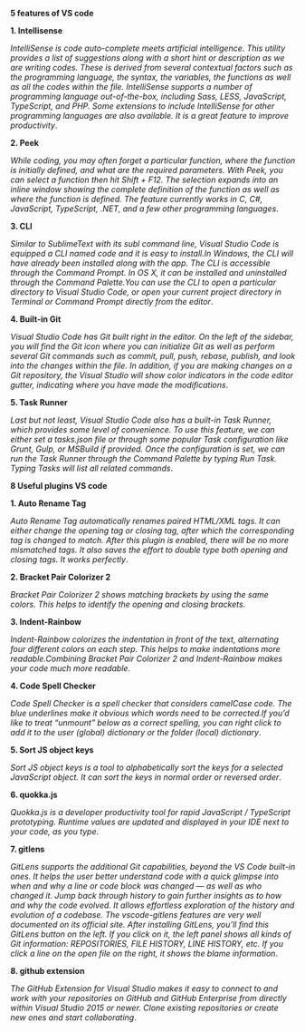 **5 features of VS code**

**1. Intellisense**

_IntelliSense is code auto-complete meets artificial intelligence. This utility provides a list of suggestions along with a short hint or description as we are writing codes. These is derived from several contextual factors such as the programming language, the syntax, the variables, the functions as well as all the codes within the file. IntelliSense supports a number of programming language out-of-the-box, including Sass, LESS, JavaScript, TypeScript, and PHP. Some extensions to include IntelliSense for other programming languages are also available. It is a great feature to improve productivity_.

**2. Peek**

_While coding, you may often forget a particular function, where the function is initially defined, and what are the required parameters. With Peek, you can select a function then hit Shift + F12. The selection expands into an inline window showing the complete definition of the function as well as where the function is defined. The feature currently works in C, C#, JavaScript, TypeScript, .NET, and a few other programming languages_.

**3. CLI**

_Similar to SublimeText with its subl command line, Visual Studio Code is equipped a CLI named code and it is easy to install.In Windows, the CLI will have already been installed along with the app. The CLI is accessible through the Command Prompt. In OS X, it can be installed and uninstalled through the Command Palette.You can use the CLI to open a particular directory to Visual Studio Code, or open your current project directory in Terminal or Command Prompt directly from the editor_.

**4. Built-in Git**

_Visual Studio Code has Git built right in the editor. On the left of the sidebar, you will find the Git icon where you can initialize Git as well as perform several Git commands such as commit, pull, push, rebase, publish, and look into the changes within the file. In addition, if you are making changes on a Git repository, the Visual Studio will show color indicators in the code editor gutter, indicating where you have made the modifications_.

**5. Task Runner**

_Last but not least, Visual Studio Code also has a built-in Task Runner, which provides some level of convenience. To use this feature, we can either set a tasks.json file or through some popular Task configuration like Grunt, Gulp, or MSBuild if provided. Once the configuration is set, we can run the Task Runner through the Command Palette by typing Run Task. Typing Tasks will list all related commands_.

**8 Useful plugins VS code**

**1. Auto Rename Tag**

_Auto Rename Tag automatically renames paired HTML/XML tags. It can either change the opening tag or closing tag, after which the corresponding tag is changed to match. After this plugin is enabled, there will be no more mismatched tags. It also saves the effort to double type both opening and closing tags. It works perfectly_.

**2. Bracket Pair Colorizer 2**

_Bracket Pair Colorizer 2 shows matching brackets by using the same colors. This helps to identify the opening and closing brackets_.

**3. Indent-Rainbow**

_Indent-Rainbow colorizes the indentation in front of the text, alternating four different colors on each step. This helps to make indentations more readable.Combining Bracket Pair Colorizer 2 and Indent-Rainbow makes your code much more readable_.

**4. Code Spell Checker**

_Code Spell Checker is a spell checker that considers camelCase code. The blue underlines make it obvious which words need to be corrected.If you’d like to treat “unmount” below as a correct spelling, you can right click to add it to the user (global) dictionary or the folder (local) dictionary_.

**5. Sort JS object keys**

_Sort JS object keys is a tool to alphabetically sort the keys for a selected JavaScript object. It can sort the keys in normal order or reversed order_.

**6. quokka.js**

_Quokka.js is a developer productivity tool for rapid JavaScript / TypeScript prototyping. Runtime values are updated and displayed in your IDE next to your code, as you type_.

**7. gitlens**

_GitLens supports the additional Git capabilities, beyond the VS Code built-in ones. It helps the user better understand code with a quick glimpse into when and why a line or code block was changed — as well as who changed it. Jump back through history to gain further insights as to how and why the code evolved. It allows effortless exploration of the history and evolution of a codebase. The vscode-gitlens features are very well documented on its official site. After installing GitLens, you’ll find this GitLens button on the left. If you click on it, the left panel shows all kinds of Git information: REPOSITORIES, FILE HISTORY, LINE HISTORY, etc. If you click a line on the open file on the right, it shows the blame information_.

**8. github extension**

_The GitHub Extension for Visual Studio makes it easy to connect to and work with your repositories on GitHub and GitHub Enterprise from directly within Visual Studio 2015 or newer. Clone existing repositories or create new ones and start collaborating_.

